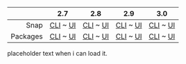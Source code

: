 ||2.7|2.8|2.9|3.0|
|-----:|:-----:|:-----:|:-----:|:-----:|
Snap|[CLI](/t/http-error-log-snap-2-7-cli/3406) ~ [UI](/t/http-error-log-snap-2-7-ui/3407)|[CLI](/t/http-error-log-snap-2-8-cli/3408) ~ [UI](/t/http-error-log-snap-2-8-ui/3409)|[CLI](/t/http-error-log-snap-2-9-cli/3410) ~ [UI](/t/http-error-log-snap-2-9-ui/3411)|[CLI](/t/http-error-log-snap-3-0-cli/3953) ~ [UI](/t/http-error-log-snap-3-0-ui/3954)|
Packages|[CLI](/t/http-error-log-deb-2-7-cli/3412) ~ [UI](/t/http-error-log-deb-2-7-ui/3413)|[CLI](/t/http-error-log-deb-2-8-cli/3414) ~ [UI](/t/http-error-log-deb-2-8-ui/3415)|[CLI](/t/http-error-log-deb-2-9-cli/3417) ~ [UI](/t/http-error-log-deb-2-9-ui/3416)|[CLI](/t/http-error-log-deb-3-0-cli/3955) ~ [UI](/t/http-error-log-deb-3-0-ui/3956)|
placeholder text when i can load it.

